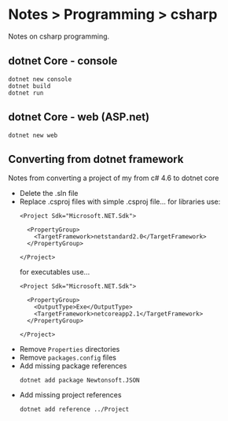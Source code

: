 # Notes > Programming > csharp

Notes on csharp  programming.

## dotnet Core - console

```
dotnet new console
dotnet build
dotnet run
```

## dotnet Core - web (ASP.net)

```
dotnet new web
```

## Converting from dotnet framework

Notes from converting a project of my from c# 4.6 to dotnet core


* Delete the .sln file
* Replace .csproj files with simple .csproj file... for libraries use:
  ```
  <Project Sdk="Microsoft.NET.Sdk">
  
    <PropertyGroup>
      <TargetFramework>netstandard2.0</TargetFramework>
    </PropertyGroup>
  
  </Project>
  ```
  for executables use...
  ```
  <Project Sdk="Microsoft.NET.Sdk">
  
    <PropertyGroup>
      <OutputType>Exe</OutputType>
      <TargetFramework>netcoreapp2.1</TargetFramework>
    </PropertyGroup>
  
  </Project>
  ```
* Remove `Properties` directories
* Remove `packages.config` files
* Add missing package references
  ```
  dotnet add package Newtonsoft.JSON
  ```
* Add missing project references
  ```
  dotnet add reference ../Project
  ```
